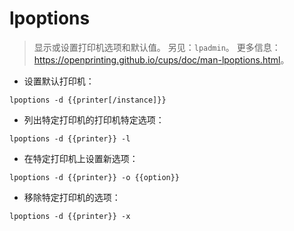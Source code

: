 # lpoptions

> 显示或设置打印机选项和默认值。
> 另见：`lpadmin`。
> 更多信息：<https://openprinting.github.io/cups/doc/man-lpoptions.html>。

- 设置默认打印机：

`lpoptions -d {{printer[/instance]}}`

- 列出特定打印机的打印机特定选项：

`lpoptions -d {{printer}} -l`

- 在特定打印机上设置新选项：

`lpoptions -d {{printer}} -o {{option}}`

- 移除特定打印机的选项：

`lpoptions -d {{printer}} -x`